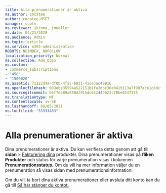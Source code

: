```yaml
---
title: Alla prenumerationer är aktiva
ms.author: cmcatee
author: cmcatee-MSFT
manager: scotv
ms.reviewer: jkinma, jmueller
ms.date: 04/21/2020
ms.audience: Admin
ms.topic: article
ms.service: o365-administration
ROBOTS: NOINDEX, NOFOLLOW
localization_priority: Normal
ms.collection: Adm_O365
ms.custom:
- commerce_subscriptions
- "458"
- "1500020"
ms.assetid: 71122d4a-df0b-4fa5-b921-41ce3ac49916
ms.openlocfilehash: 003ebe35594a522151b1fa2dbc30e0419113a7f987ace1c6dcf01e2ba733dde8
ms.sourcegitcommit: b5f7da89a650d2915dc652449623c78be6247175
ms.translationtype: MT
ms.contentlocale: sv-SE
ms.lasthandoff: 08/05/2021
ms.locfileid: "53933483"
---
```

# <a name="all-subscriptions-are-active"></a>Alla prenumerationer är aktiva

Dina prenumerationer är aktiva. Du kan verifiera detta genom att gå till **sidan** \> [Fakturering dina](https://go.microsoft.com/fwlink/p/?linkid=842054) produkter. Dina prenumerationer visas på **fliken Produkter** och status för varje prenumeration visas i kolumnen **Prenumerationsstatus.** Om du vill ha mer information väljer du en prenumeration så visas sidan med prenumerationsinformation.
  
Om du vill ta bort dina aktiva prenumerationer eller avsluta ditt konto kan du gå till [Så här stänger du kontot.](https://docs.microsoft.com/microsoft-365/commerce/close-your-account?view=o365-worldwide)
